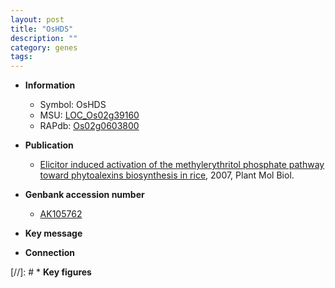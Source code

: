 ```yaml
---
layout: post
title: "OsHDS"
description: ""
category: genes
tags: 
---
```


* **Information**  
    + Symbol: OsHDS  
    + MSU: [LOC_Os02g39160](http://rice.plantbiology.msu.edu/cgi-bin/ORF_infopage.cgi?orf=LOC_Os02g39160)  
    + RAPdb: [Os02g0603800](http://rapdb.dna.affrc.go.jp/viewer/gbrowse_details/irgsp1?name=Os02g0603800)  

* **Publication**  
    + [Elicitor induced activation of the methylerythritol phosphate pathway toward phytoalexins biosynthesis in rice](http://www.ncbi.nlm.nih.gov/pubmed?term=Elicitor+induced+activation+of+the+methylerythritol+phosphate+pathway+toward+phytoalexins+biosynthesis+in+rice%5BTitle%5D), 2007, Plant Mol Biol.

* **Genbank accession number**  
    + [AK105762](http://www.ncbi.nlm.nih.gov/nuccore/AK105762)

* **Key message**  

* **Connection**  

[//]: # * **Key figures**  


